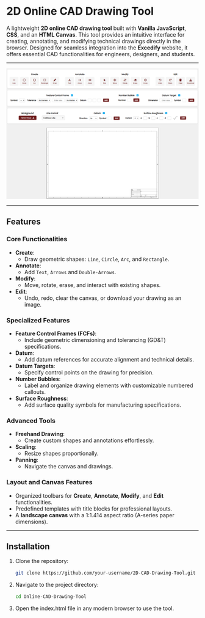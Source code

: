 # 2D Online CAD Drawing Tool  

A lightweight **2D online CAD drawing tool** built with **Vanilla JavaScript**, **CSS**, and an **HTML Canvas**. This tool provides an intuitive interface for creating, annotating, and modifying technical drawings directly in the browser. Designed for seamless integration into the **Excedify** website, it offers essential CAD functionalities for engineers, designers, and students.  

---

![2D CAD Drawing Tool Screenshot](Images/screenshot.png)

---

## Features  

### Core Functionalities  
- **Create**:  
  - Draw geometric shapes: `Line`, `Circle`, `Arc`, and `Rectangle`.  
- **Annotate**:  
  - Add `Text`, `Arrows` and `Double-Arrows`. 
- **Modify**:  
  - Move, rotate, erase, and interact with existing shapes.  
- **Edit**:  
  - Undo, redo, clear the canvas, or download your drawing as an image.  

### Specialized Features  
- **Feature Control Frames (FCFs)**:  
  - Include geometric dimensioning and tolerancing (GD&T) specifications.  
- **Datum**:  
  - Add datum references for accurate alignment and technical details.  
- **Datum Targets**:  
  - Specify control points on the drawing for precision.  
- **Number Bubbles**:  
  - Label and organize drawing elements with customizable numbered callouts.  
- **Surface Roughness**:  
  - Add surface quality symbols for manufacturing specifications.  

### Advanced Tools   
- **Freehand Drawing**:  
  - Create custom shapes and annotations effortlessly.  
- **Scaling**:  
  - Resize shapes proportionally.
- **Panning**:  
  - Navigate the canvas and drawings.
     

### Layout and Canvas Features  
- Organized toolbars for **Create**, **Annotate**, **Modify**, and **Edit** functionalities.  
- Predefined templates with title blocks for professional layouts.  
- A **landscape canvas** with a 1:1.414 aspect ratio (A-series paper dimensions).  

---

## Installation  

1. Clone the repository:  
   ```bash  
   git clone https://github.com/your-username/2D-CAD-Drawing-Tool.git
2. Navigate to the project directory: 
   ```bash  
   cd Online-CAD-Drawing-Tool
3. Open the index.html file in any modern browser to use the tool.

